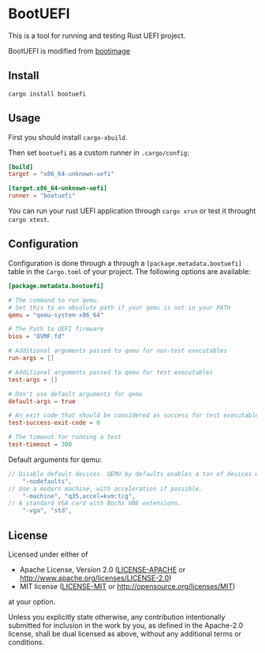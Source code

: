 # BootUEFI

This is a tool for running and testing Rust UEFI project.

BootUEFI is modified from [bootimage](https://github.com/rust-osdev/bootimage)

## Install

```shell
cargo install bootuefi
```

## Usage

First you should install `cargo-xbuild`.

Then set `bootuefi` as a custom runner in `.cargo/config`:

```toml
[build]
target = "x86_64-unknown-uefi"

[target.x86_64-unknown-uefi]
runner = "bootuefi"
```

You can run your rust UEFI application through `cargo xrun` or test it throught `cargo xtest`.

## Configuration

Configuration is done through a through a `[package.metadata.bootuefi]` table in the `Cargo.toml` of your project. The following options are available:

```toml
[package.metadata.bootuefi]

# The command to run qemu.
# Set this to an absolute path if your qemu is not in your PATH
qemu = "qemu-system-x86_64"

# The Path to UEFI firmware
bios = "OVMF.fd"

# Additional arguments passed to qemu for non-test executables
run-args = []

# Additional arguments passed to qemu for test executables
test-args = []

# Don't use default arguments for qemu
default-args = true

# An exit code that should be considered as success for test executables
test-success-exit-code = 0

# The timeout for running a test
test-timeout = 300
```

Default arguments for qemu:

```rust
// Disable default devices. QEMU by defaults enables a ton of devices which slow down boot.
    "-nodefaults",
// Use a modern machine, with acceleration if possible.
    "-machine", "q35,accel=kvm:tcg",
// A standard VGA card with Bochs VBE extensions.
    "-vga", "std",
```

## License

Licensed under either of

- Apache License, Version 2.0 ([LICENSE-APACHE](LICENSE-APACHE) or
  http://www.apache.org/licenses/LICENSE-2.0)
- MIT license ([LICENSE-MIT](LICENSE-MIT) or http://opensource.org/licenses/MIT)

at your option.

Unless you explicitly state otherwise, any contribution intentionally submitted for inclusion in the work by you, as defined in the Apache-2.0 license, shall be dual licensed as above, without any additional terms or conditions.
